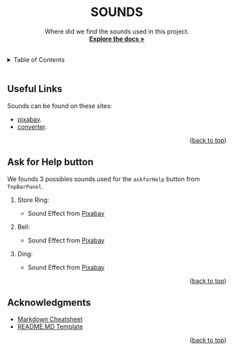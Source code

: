 <div id="top"></div>

<!-- TITLE -->
<div align="center">
<h1 align="center">SOUNDS</h1>
  <p align="center">
Where did we find the sounds used in this project.
<br />
	<a href="https://github.com/MathysC/CyberVideo/tree/master/Docs"><strong>Explore the docs »</strong></a>
	<br />
	<br />
  </p>
</div>

 <!-- TABLE OF CONTENTS -->
 <details>
  <summary>Table of Contents</summary>
  <ol>
	<li>
	  <a href="#useful-links">Useful links</a>
	</li>
	<li>
		<a href="#ask-for-help-button">Ask for Help button</a>
	</li>
  </ol>
</details>
<br>

## Useful Links

Sounds can be found on these sites:

- [pixabay][pixabay].
- [converter][converter].

<p align="right">(<a href="#top">back to top</a>)</p>

## Ask for Help button
We founds 3 possibles sounds used for the `askforHelp` button from `TopBarPanel`.
1. Store Ring:
	- Sound Effect from <a href="https://pixabay.com/?utm_source=link-attribution&amp;utm_medium=referral&amp;utm_campaign=music&amp;utm_content=96090">Pixabay</a>

2. Bell: 
	- Sound Effect from <a href="https://pixabay.com/sound-effects/?utm_source=link-attribution&amp;utm_medium=referral&amp;utm_campaign=music&amp;utm_content=14687">Pixabay</a>

3. Ding:
	- Sound Effect from <a href="https://pixabay.com/?utm_source=link-attribution&amp;utm_medium=referral&amp;utm_campaign=music&amp;utm_content=47489">Pixabay</a>
<p align="right">(<a href="#top">back to top</a>)</p>

## Acknowledgments

- [Markdown Cheatsheet][md-url]
- [README.MD Template][readme-url]
<p align="right">(<a href="#top">back to top</a>)</p>

<!-- MARKDOWN LINKS & IMAGES -->

[md-url]: https://github.com/adam-p/markdown-here/wiki/Markdown-Cheatsheet
[readme-url]: https://github.com/othneildrew/Best-README-Template
[pixabay]: https://pixabay.com/sound-effects/
[converter]: https://convertio.co/fr/mp3-wav/

